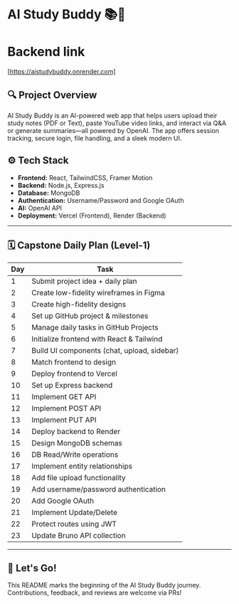 # AI Study Buddy 📚🤖

# Backend link
[https://aistudybuddy.onrender.com] 

## 🔍 Project Overview
AI Study Buddy is an AI-powered web app that helps users upload their study notes (PDF or Text), paste YouTube video links, and interact via Q&A or generate summaries—all powered by OpenAI. The app offers session tracking, secure login, file handling, and a sleek modern UI.

## ⚙️ Tech Stack
- **Frontend:** React, TailwindCSS, Framer Motion  
- **Backend:** Node.js, Express.js  
- **Database:** MongoDB  
- **Authentication:** Username/Password and Google OAuth  
- **AI:** OpenAI API  
- **Deployment:** Vercel (Frontend), Render (Backend)  

---

## 🗓️ Capstone Daily Plan (Level-1)

| Day | Task |
|-----|------|
| 1 | Submit project idea + daily plan |
| 2 | Create low-fidelity wireframes in Figma |
| 3 | Create high-fidelity designs |
| 4 | Set up GitHub project & milestones |
| 5 | Manage daily tasks in GitHub Projects |
| 6 | Initialize frontend with React & Tailwind |
| 7 | Build UI components (chat, upload, sidebar) |
| 8 | Match frontend to design |
| 9 | Deploy frontend to Vercel |
|10 | Set up Express backend |
|11 | Implement GET API |
|12 | Implement POST API |
|13 | Implement PUT API |
|14 | Deploy backend to Render |
|15 | Design MongoDB schemas |
|16 | DB Read/Write operations |
|17 | Implement entity relationships |
|18 | Add file upload functionality |
|19 | Add username/password authentication |
|20 | Add Google OAuth |
|21 | Implement Update/Delete |
|22 | Protect routes using JWT |
|23 | Update Bruno API collection |

---

## 🚀 Let's Go!
This README marks the beginning of the AI Study Buddy journey. Contributions, feedback, and reviews are welcome via PRs!
